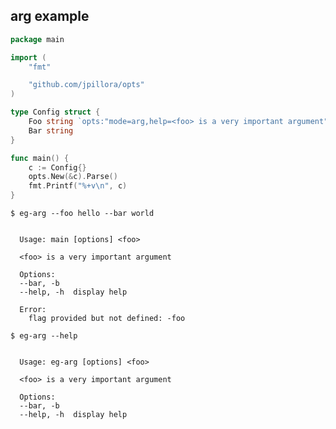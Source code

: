 ## arg example

<!--tmpl,code=go:cat main.go -->
``` go 
package main

import (
	"fmt"

	"github.com/jpillora/opts"
)

type Config struct {
	Foo string `opts:"mode=arg,help=<foo> is a very important argument"`
	Bar string
}

func main() {
	c := Config{}
	opts.New(&c).Parse()
	fmt.Printf("%+v\n", c)
}
```
<!--/tmpl-->

```
$ eg-arg --foo hello --bar world
```

<!--tmpl,code=plain:go run main.go --foo hello --bar world -->
``` plain 

  Usage: main [options] <foo>

  <foo> is a very important argument

  Options:
  --bar, -b
  --help, -h  display help

  Error:
    flag provided but not defined: -foo

```
<!--/tmpl-->

```
$ eg-arg --help
```

<!--tmpl,code=plain:go build -o eg-arg && ./eg-arg --help ; rm eg-arg -->
``` plain 

  Usage: eg-arg [options] <foo>

  <foo> is a very important argument

  Options:
  --bar, -b
  --help, -h  display help

```
<!--/tmpl-->
